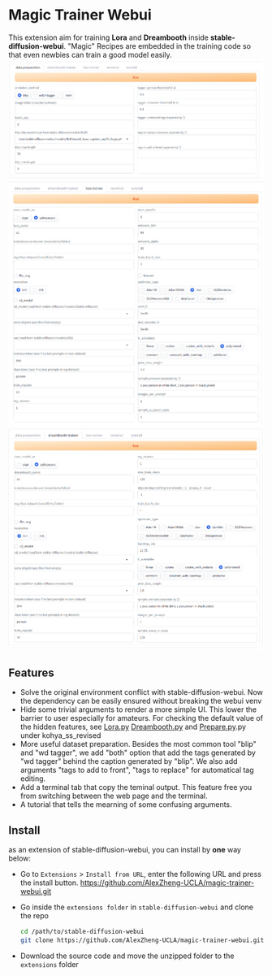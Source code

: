 # Magic Trainer Webui

This extension aim for training **Lora** and **Dreambooth** inside **stable-diffusion-webui**. "Magic" Recipes are embedded in the training code so that even newbies can train a good model easily.
![](/screenshots/prepare.png)
![](/screenshots/lora_trainer.png)
![](/screenshots/dreambooth_trainer.png)
## Features 

- Solve the original environment conflict with stable-diffusion-webui. 
    Now the dependency can be easily ensured without breaking the webui venv
- Hide some trivial arguments to render a more simple UI. 
    This lower the barrier to user especially for amateurs. For checking the default value of the hidden features, see [Lora.py]() [Dreambooth.py]() and [Prepare.py](https://github.com/AUTOMATIC1111/stable-diffusion-webui).py under kohya_ss_revised
- More useful dataset preparation. 
    Besides the most common tool "blip" and "wd tagger", we add "both" option that add the tags generated by "wd tagger" behind the caption generated by "blip". We also add arguments "tags to add to front", "tags to replace" for automatical tag editing.
- Add a terminal tab that copy the teminal output. This feature free you from switching between the web page and the terminal. 
- A tutorial that tells the mearning of some confusing arguments.  

## Install
as an extension of stable-diffusion-webui, you can install by **one** way below:

- Go to `Extensions` > `Install from URL`, enter the following URL and press the install button.
  https://github.com/AlexZheng-UCLA/magic-trainer-webui.git

- Go inside the `extensions folder` in `stable-diffusion-webui` and clone the repo

  ```bash
  cd /path/to/stable-diffusion-webui
  git clone https://github.com/AlexZheng-UCLA/magic-trainer-webui.git
  ```

- Download the source code and move the unzipped folder to the `extensions` folder 



